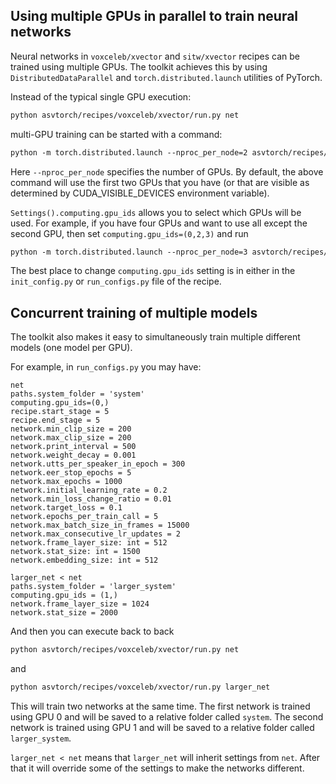 ## Using multiple GPUs in parallel to train neural networks

Neural networks in `voxceleb/xvector` and `sitw/xvector` recipes can be trained using multiple GPUs. The toolkit achieves this by using `DistributedDataParallel` and `torch.distributed.launch` utilities of PyTorch.

Instead of the typical single GPU execution:
```txt
python asvtorch/recipes/voxceleb/xvector/run.py net
```
multi-GPU training can be started with a command:
```txt
python -m torch.distributed.launch --nproc_per_node=2 asvtorch/recipes/voxceleb/xvector/run.py net
```

Here `--nproc_per_node` specifies the number of GPUs. By default, the above command will use the first two GPUs that you have (or that are visible as determined by CUDA_VISIBLE_DEVICES environment variable). 

`Settings().computing.gpu_ids` allows you to select which GPUs will be used. For example, if you have four GPUs and want to use all except the second GPU, then set `computing.gpu_ids=(0,2,3)` and run
```txt
python -m torch.distributed.launch --nproc_per_node=3 asvtorch/recipes/voxceleb/xvector/run.py net
```
The best place to change `computing.gpu_ids` setting is in either in the `init_config.py` or `run_configs.py` file of the recipe.


## Concurrent training of multiple models

The toolkit also makes it easy to simultaneously train multiple different models (one model per GPU).

For example, in `run_configs.py` you may have:
```
net
paths.system_folder = 'system'
computing.gpu_ids=(0,)
recipe.start_stage = 5
recipe.end_stage = 5
network.min_clip_size = 200
network.max_clip_size = 200
network.print_interval = 500
network.weight_decay = 0.001
network.utts_per_speaker_in_epoch = 300
network.eer_stop_epochs = 5
network.max_epochs = 1000
network.initial_learning_rate = 0.2
network.min_loss_change_ratio = 0.01
network.target_loss = 0.1
network.epochs_per_train_call = 5
network.max_batch_size_in_frames = 15000
network.max_consecutive_lr_updates = 2
network.frame_layer_size: int = 512
network.stat_size: int = 1500
network.embedding_size: int = 512

larger_net < net
paths.system_folder = 'larger_system'
computing.gpu_ids = (1,)
network.frame_layer_size = 1024
network.stat_size = 2000
```

And then you can execute back to back
```txt
python asvtorch/recipes/voxceleb/xvector/run.py net
```
and
```txt
python asvtorch/recipes/voxceleb/xvector/run.py larger_net
```

This will train two networks at the same time. The first network is trained using GPU 0 and will be saved to a relative folder called `system`. The second network is trained using GPU 1 and will be saved to a relative folder called `larger_system`.

`larger_net < net` means that `larger_net` will inherit settings from `net`. After that it will override some of the settings to make the networks different.
